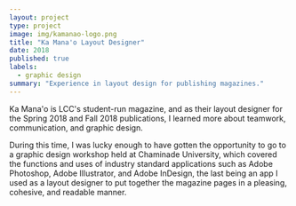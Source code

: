 ```yaml
---
layout: project
type: project
image: img/kamanao-logo.png
title: "Ka Mana'o Layout Designer"
date: 2018
published: true
labels:
  - graphic design
summary: "Experience in layout design for publishing magazines."
---
```


Ka Mana'o is LCC's student-run magazine, and as their layout designer for the Spring 2018 and Fall 2018 publications, I learned more about teamwork, communication, and graphic design.

During this time, I was lucky enough to have gotten the opportunity to go to a graphic design workshop held at Chaminade University, which covered the functions and uses of industry standard applications such as Adobe Photoshop, Adobe Illustrator, and Adobe InDesign, the last being an app I used as a layout designer to put together the magazine pages in a pleasing, cohesive, and readable manner.
